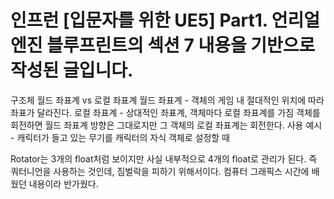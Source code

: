 # 인프런 [입문자를 위한 UE5] Part1. 언리얼 엔진 블루프린트의 섹션 7 내용을 기반으로 작성된 글입니다.

구조체
월드 좌표계 vs 로컬 좌표계 
월드 좌표계 - 객체의 게임 내 절대적인 위치에 따라 좌표가 달라진다.
로컬 좌표계 - 상대적인 좌표계, 객체마다 로컬 좌표계를 가짐 객체를 회전하면 월드 좌표계 방향은 그대로지만 그 객체의 로컬 좌표계는 회전한다. 사용 예시 -  캐릭터가 들고 있는 무기를 캐릭터의 자식 객체로 설정할 때

Rotator는 3개의 float처럼 보이지만 사실 내부적으로 4개의 float로 관리가 된다. 즉 쿼터니언을 사용하는 것인데, 짐벌락을 피하기 위해서이다. 컴퓨터 그래픽스 시간에 배웠던 내용이라 반가웠다. 